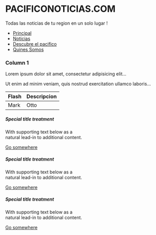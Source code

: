 <!DOCTYPE html>
<html lang="en">
<head>
  <title>Bootstrap Example</title>
  <meta charset="utf-8">
  <meta name="viewport" content="width=device-width, initial-scale=1">
  <link rel="stylesheet" href="https://maxcdn.bootstrapcdn.com/bootstrap/4.3.1/css/bootstrap.min.css">
  <script src="https://ajax.googleapis.com/ajax/libs/jquery/3.3.1/jquery.min.js"></script>
  <script src="https://cdnjs.cloudflare.com/ajax/libs/popper.js/1.14.7/umd/popper.min.js"></script>
  <script src="https://maxcdn.bootstrapcdn.com/bootstrap/4.3.1/js/bootstrap.min.js"></script>
</head>
<body>

<div class="jumbotron text-center">
  <h1>PACIFICONOTICIAS.COM</h1>
  <p>Todas las noticias de tu region en un solo lugar !</p> 
</div>
  
<div class="container">
<ul class="nav nav-tabs bg-dark">
  <li class="nav-item">
    <a class="nav-link active" href="home">Principal</a>
  </li>
  <li class="nav-item">
    <a class="nav-link" href="noticias">Noticias</a>
  </li>
  <li class="nav-item">
    <a class="nav-link" href="descubre">Descubre el pacifico</a>
  </li>
  <li class="nav-item">
    <a class="nav-link disabled" href="somos">Quines Somos</a>
  </li>
</ul>
  <div class="row">
    <div class="col-sm-4">
      <h3>Column 1</h3>
      <p>Lorem ipsum dolor sit amet, consectetur adipisicing elit...</p>
      <p>Ut enim ad minim veniam, quis nostrud exercitation ullamco laboris...</p>
    </div>
    <div class="col-sm-5">
      <table class="table table-bordered">
  <thead>
    <tr>
      <th scope="col">Flash</th>
      <th scope="col">Descripcion</th>
    </tr>
  </thead>
  <tbody>
    <tr>
      <td>Mark</td>
      <td>Otto</td>
    </tr>
</tbody>
</table>
    </div>
    <div class="col-sm-3">
						<div class="card" style="width: 15rem;">
  <div class="card-body">
    <h5 class="card-title">Special title treatment</h5>
    <p class="card-text">With supporting text below as a natural lead-in to additional content.</p>
    <a href="#" class="btn btn-primary">Go somewhere</a>
  </div>
</div>

<div class="card text-center" style="width: 15rem;">
  <div class="card-body">
    <h5 class="card-title">Special title treatment</h5>
    <p class="card-text">With supporting text below as a natural lead-in to additional content.</p>
    <a href="#" class="btn btn-primary">Go somewhere</a>
  </div>
</div>

<div class="card text-right" style="width: 15rem;">
  <div class="card-body">
    <h5 class="card-title">Special title treatment</h5>
    <p class="card-text">With supporting text below as a natural lead-in to additional content.</p>
    <a href="#" class="btn btn-primary">Go somewhere</a>
  </div>
</div>
    </div>
  </div>
</div>

</body>
</html>
	




          